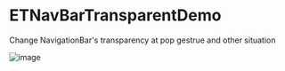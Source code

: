 # ETNavBarTransparentDemo
Change NavigationBar's transparency at pop gestrue and other situation

![image](https://github.com/EnderTan/ETNavBarTransparentDemo/blob/master/navDemo.gif)

